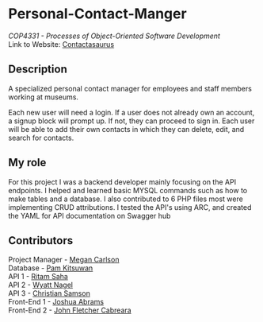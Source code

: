 # Personal-Contact-Manger
*COP4331 - Processes of Object-Oriented Software Development*
<br> Link to Website: [Contactasaurus](http://contactasaurus.com/)

## Description
A specialized personal contact manager for employees and staff members working at museums.

Each new user will need a login. If a user does not already own an account, a signup block will prompt up. If not, they can proceed to sign in. Each user will be able to add their own contacts in which they can delete, edit, and search for contacts.

## My role
For this project I was a backend developer mainly focusing on the API endpoints. I helped and learned basic MYSQL commands such as how to make tables and a database. I also contributed to 6 PHP files most were implementing CRUD attributions. I tested the API's using ARC, and created the YAML for API documentation on Swagger hub

## Contributors
Project Manager - [Megan Carlson](https://github.com/meglc)
<br> Database - [Pam Kitsuwan](https://github.com/sspamss)
<br> API 1 - [Ritam Saha](https://github.com/riptam)
<br> API 2 - [Wyatt Nagel](https://github.com/nagelwy)
<br> API 3 - [Christian Samson](https://github.com/rewindnuclear)
<br> Front-End 1 - [Joshua Abrams](https://github.com/j-b-rams)
<br> Front-End 2 - [John Fletcher Cabreara](johncabrera77)
